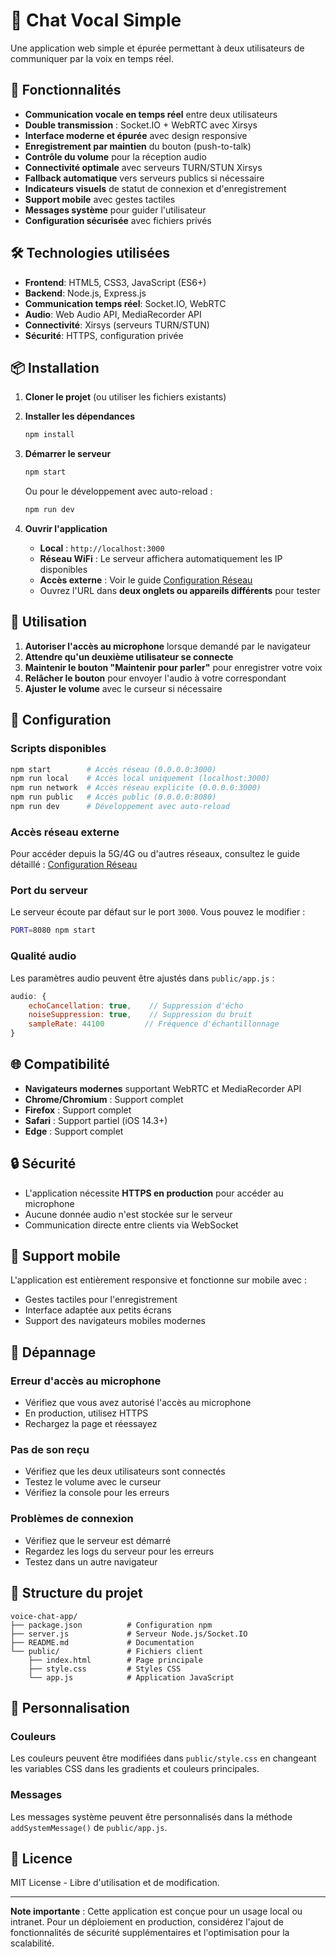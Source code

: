 # 💬 Chat Vocal Simple

Une application web simple et épurée permettant à deux utilisateurs de communiquer par la voix en temps réel.

## 🚀 Fonctionnalités

- **Communication vocale en temps réel** entre deux utilisateurs
- **Double transmission** : Socket.IO + WebRTC avec Xirsys
- **Interface moderne et épurée** avec design responsive
- **Enregistrement par maintien** du bouton (push-to-talk)
- **Contrôle du volume** pour la réception audio
- **Connectivité optimale** avec serveurs TURN/STUN Xirsys
- **Fallback automatique** vers serveurs publics si nécessaire
- **Indicateurs visuels** de statut de connexion et d'enregistrement
- **Support mobile** avec gestes tactiles
- **Messages système** pour guider l'utilisateur
- **Configuration sécurisée** avec fichiers privés

## 🛠️ Technologies utilisées

- **Frontend**: HTML5, CSS3, JavaScript (ES6+)
- **Backend**: Node.js, Express.js
- **Communication temps réel**: Socket.IO, WebRTC
- **Audio**: Web Audio API, MediaRecorder API
- **Connectivité**: Xirsys (serveurs TURN/STUN)
- **Sécurité**: HTTPS, configuration privée

## 📦 Installation

1. **Cloner le projet** (ou utiliser les fichiers existants)

2. **Installer les dépendances**
   ```bash
   npm install
   ```

3. **Démarrer le serveur**
   ```bash
   npm start
   ```
   
   Ou pour le développement avec auto-reload :
   ```bash
   npm run dev
   ```

4. **Ouvrir l'application**
   - **Local** : `http://localhost:3000`
   - **Réseau WiFi** : Le serveur affichera automatiquement les IP disponibles
   - **Accès externe** : Voir le guide [Configuration Réseau](network-setup.md)
   - Ouvrez l'URL dans **deux onglets ou appareils différents** pour tester

## 🎯 Utilisation

1. **Autoriser l'accès au microphone** lorsque demandé par le navigateur
2. **Attendre qu'un deuxième utilisateur se connecte**
3. **Maintenir le bouton "Maintenir pour parler"** pour enregistrer votre voix
4. **Relâcher le bouton** pour envoyer l'audio à votre correspondant
5. **Ajuster le volume** avec le curseur si nécessaire

## 🔧 Configuration

### Scripts disponibles
```bash
npm start        # Accès réseau (0.0.0.0:3000)
npm run local    # Accès local uniquement (localhost:3000)
npm run network  # Accès réseau explicite (0.0.0.0:3000)
npm run public   # Accès public (0.0.0.0:8080)
npm run dev      # Développement avec auto-reload
```

### Accès réseau externe
Pour accéder depuis la 5G/4G ou d'autres réseaux, consultez le guide détaillé : [Configuration Réseau](network-setup.md)

### Port du serveur
Le serveur écoute par défaut sur le port `3000`. Vous pouvez le modifier :

```bash
PORT=8080 npm start
```

### Qualité audio
Les paramètres audio peuvent être ajustés dans `public/app.js` :

```javascript
audio: {
    echoCancellation: true,    // Suppression d'écho
    noiseSuppression: true,    // Suppression du bruit
    sampleRate: 44100         // Fréquence d'échantillonnage
}
```

## 🌐 Compatibilité

- **Navigateurs modernes** supportant WebRTC et MediaRecorder API
- **Chrome/Chromium** : Support complet
- **Firefox** : Support complet
- **Safari** : Support partiel (iOS 14.3+)
- **Edge** : Support complet

## 🔒 Sécurité

- L'application nécessite **HTTPS en production** pour accéder au microphone
- Aucune donnée audio n'est stockée sur le serveur
- Communication directe entre clients via WebSocket

## 📱 Support mobile

L'application est entièrement responsive et fonctionne sur mobile avec :
- Gestes tactiles pour l'enregistrement
- Interface adaptée aux petits écrans
- Support des navigateurs mobiles modernes

## 🐛 Dépannage

### Erreur d'accès au microphone
- Vérifiez que vous avez autorisé l'accès au microphone
- En production, utilisez HTTPS
- Rechargez la page et réessayez

### Pas de son reçu
- Vérifiez que les deux utilisateurs sont connectés
- Testez le volume avec le curseur
- Vérifiez la console pour les erreurs

### Problèmes de connexion
- Vérifiez que le serveur est démarré
- Regardez les logs du serveur pour les erreurs
- Testez dans un autre navigateur

## 🔄 Structure du projet

```
voice-chat-app/
├── package.json          # Configuration npm
├── server.js             # Serveur Node.js/Socket.IO
├── README.md             # Documentation
└── public/               # Fichiers client
    ├── index.html        # Page principale
    ├── style.css         # Styles CSS
    └── app.js            # Application JavaScript
```

## 🎨 Personnalisation

### Couleurs
Les couleurs peuvent être modifiées dans `public/style.css` en changeant les variables CSS dans les gradients et couleurs principales.

### Messages
Les messages système peuvent être personnalisés dans la méthode `addSystemMessage()` de `public/app.js`.

## 📄 Licence

MIT License - Libre d'utilisation et de modification.

---

**Note importante** : Cette application est conçue pour un usage local ou intranet. Pour un déploiement en production, considérez l'ajout de fonctionnalités de sécurité supplémentaires et l'optimisation pour la scalabilité.